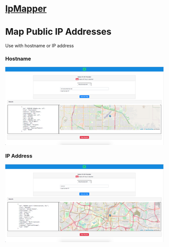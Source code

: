 # [IpMapper](http://ipmapper.ostrike.com/)

# Map Public IP Addresses
Use with hostname or IP address

### **Hostname**
![hostname](/docs/hostname.png)

### **IP Address**
![ip_address](/docs/ip_address.png)
